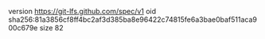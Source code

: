 version https://git-lfs.github.com/spec/v1
oid sha256:81a3856cf8ff4bc2af3d385ba8e96422c74815fe6a3bae0baf511aca900c679e
size 82
